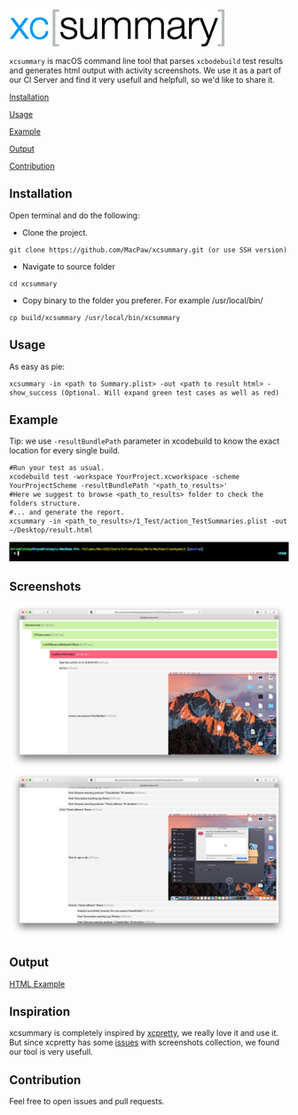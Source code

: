![GitHub Logo](/resources/header.png)

`xcsummary` is macOS command line tool that parses `xcbodebuild` test results and generates html output with activity screenshots. We use it as a part of our CI Server and find it very usefull and helpfull, so we'd like to share it. 

[Installation](#installation)

[Usage](#usage)

[Example](#example)

[Output](#output)

[Contribution](#contribution)

## Installation

Open terminal and do the following:

* Clone the project.
```shell
git clone https://github.com/MacPaw/xcsummary.git (or use SSH version)
```

* Navigate to source folder
```shell
cd xcsummary
```

* Copy binary to the folder you preferer. For example /usr/local/bin/
```shell
cp build/xcsummary /usr/local/bin/xcsummary
```
## Usage

As easy as pie:
```shell
xcsummary -in <path to Summary.plist> -out <path to result html> -show_success (Optional. Will expand green test cases as well as red)
```

## Example

Tip: we use `-resultBundlePath` parameter in xcodebuild to know the exact location for every single build.
```shell
#Run your test as usual.
xcodebuild test -workspace YourProject.xcworkspace -scheme YourProjectScheme -resultBundlePath '<path_to_results>' 
#Here we suggest to browse <path_to_results> folder to check the folders structure.
#... and generate the report.
xcsummary -in <path_to_results>/1_Test/action_TestSummaries.plist -out ~/Desktop/result.html
```

![script](/resources/example_cropped.gif)

## Screenshots

![screen1](/resources/screenshot1.png)
![screen2](/resources/screenshot2.png)

## Output

[HTML Example](http://htmlpreview.github.io/?https://github.com/MacPaw/xcsummary/blob/master/resources/example/result.html)

## Inspiration
xcsummary is completely inspired by [xcpretty](https://github.com/supermarin/xcpretty), we really love it and use it. But since xcpretty has some [issues](https://github.com/supermarin/xcpretty/issues/251) with screenshots collection, we found our tool is very usefull. 

## Contribution
Feel free to open issues and pull requests. 
